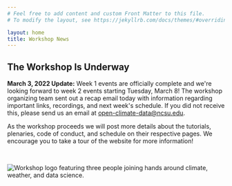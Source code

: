 ```yaml
---
# Feel free to add content and custom Front Matter to this file.
# To modify the layout, see https://jekyllrb.com/docs/themes/#overriding-theme-defaults

layout: home
title: Workshop News
---
```


## The Workshop Is Underway

**March 3, 2022 Update:** Week 1 events are officially complete and we're looking forward to week 2 events starting Tuesday, March 8! The workshop organizing team sent out a recap email today with information regarding important links, recordings, and next week's schedule. If you did not receive this, please send us an email at open-climate-data@ncsu.edu.

As the workshop proceeds we will post more details about the tutorials, plenaries, code of conduct, and schedule on their respective pages. We encourage you to take a tour of the website for more information!

<br>

![Workshop logo featuring three people joining hands around climate, weather, and data science.](img/ocds_logo_transparent.png)

<br>